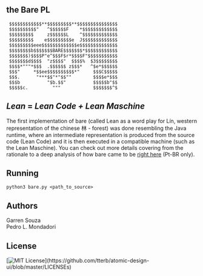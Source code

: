 ## the Bare PL

     $$$$$$$$$$$$**$$$$$$$$$**$$$$$$$$$$$$$$$
     $$$$$$$$$$"   ^$$$$$$F    *$$$$$$$$$$$$$
     $$$$$$$$$     z$$$$$$L    ^$$$$$$$$$$$$$
     $$$$$$$$$    e$$$$$$$$$e  J$$$$$$$$$$$$$
     $$$$$$$$$eee$$$$$$$$$$$$$e$$$$$$$$$$$$$$
     $$$$$$$$b$$$$$$$BARE$$$$$$$*$$$$$$$$$$$$
     $$$$$$$)$$$$P"e^$$$F$r*$$$$F"$$$$$$$$$$$
     $$$$$$$d$$$$  "z$$$$"  $$$$%  $3$$$$$$$$     
     $$$$*"""*$$$  .$$$$$$ z$$$*   ^$e*$$$$$$
     $$$"     *$$ee$$$$$$$$$$*"     $$$C$$$$$
     $$$.      "***$$"*"$$""        $$$$e*$$$
     $$$b          "$b.$$"          $$$$$b"$$
     $$$$$c.         """            $$$$$$$^$

## _Lean_ = _Lean Code + Lean Maschine_
  The first implementation of bare (called Lean as a word play for Lín, western representation of the chinese 林 - forest) was done resembling the Java runtime, where an intermediate representation is produced from the source code (Lean Code) and it is then executed in a compatible machine (such as the Lean Maschine). You can check out more details covering from the rationale to a deep analysis of how bare came to be [right here](https://docs.google.com/document/d/1bwtWhC_AxdVxMREs_K065ps0y4MIXH4OhDtNnuXN6gI/edit?usp=sharing) (Pt-BR only).

## Running
  ```python3 bare.py <path_to_source>```

## Authors
  Garren Souza\
  Pedro L. Mondadori

## License
[![MIT License](https://img.shields.io/apm/l/atomic-design-ui.svg?)](https://github.com/tterb/atomic-design-ui/blob/master/LICENSEs)
